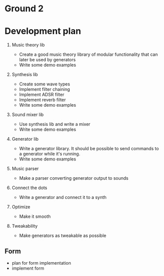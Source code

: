 Ground 2
========


Development plan
================

1. Music theory lib
    - Create a good music theory library of modular functionality that can later be used by generators
    - Write some demo examples
  
1. Synthesis lib
    - Create some wave types
    - Implement filter chaining
    - Implement ADSR filter
    - Implement reverb filter
    - Write some demo examples

1. Sound mixer lib
    - Use synthesis lib and write a mixer
    - Write some demo examples

1. Generator lib
    - Write a generator library. It should be possible to send commands to a generator while it's running.
    - Write some demo examples

1. Music parser
    - Make a parser converting generator output to sounds

1. Connect the dots
    - Write a generator and connect it to a synth

1. Optimize
    - Make it smooth

1. Tweakability
    - Make generators as tweakable as possible

Form
----

- plan for form implementation
- implement form